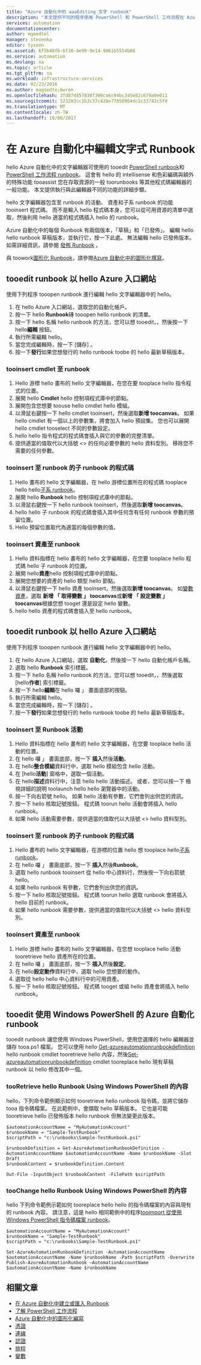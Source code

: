 ```yaml
---
title: "Azure 自動化中的 aaaEditing 文字 runbook"
description: "本文提供不同的程序使用 PowerShell 和 PowerShell 工作流程在 Azure 自動化中 runbook 使用 hello 文字編輯器。"
services: automation
documentationcenter: 
author: mgoedtel
manager: stevenka
editor: tysonn
ms.assetid: 6f5b48fb-6f30-4e99-9e14-9061b5554b08
ms.service: automation
ms.devlang: na
ms.topic: article
ms.tgt_pltfrm: na
ms.workload: infrastructure-services
ms.date: 02/23/2016
ms.author: magoedte;bwren
ms.openlocfilehash: 3fd87d457838f300ca6c94bc345e82c679a0e011
ms.sourcegitcommit: 523283cc1b3c37c428e77850964dc1c33742c5f0
ms.translationtype: MT
ms.contentlocale: zh-TW
ms.lasthandoff: 10/06/2017
---
```

# <a name="editing-textual-runbooks-in-azure-automation"></a>在 Azure 自動化中編輯文字式 Runbook
hello Azure 自動化中的文字編輯器可使用的 tooedit [PowerShell runbook](automation-runbook-types.md#powershell-runbooks)和[PowerShell 工作流程 runbook](automation-runbook-types.md#powershell-workflow-runbooks)。 這會有 hello 的 intellisense 和色彩編碼與額外的特殊功能 tooassist 您在存取資源的一般 toorunbooks 等其他程式碼編輯器的一般功能。  本文提供執行與此編輯器不同的功能的詳細步驟。

hello 文字編輯器包含至 runbook 的活動、 資產和子系 runbook 的功能 tooinsert 程式碼。 而不是輸入 hello 程式碼本身，您可以從可用資源的清單中選取，然後利用 hello 適當的程式碼插入 hello 的 runbook。

Azure 自動化中的每個 Runbook 有兩個版本，「草稿」和「已發佈」。 編輯 hello hello runbook 草稿版本，並執行它，按一下此處。 無法編輯 hello 已發佈版本。 如需詳細資訊，請參閱 [發佈 Runbook](automation-creating-importing-runbook.md#publishing-a-runbook) 。

與 toowork[圖形化 Runbook](automation-runbook-types.md#graphical-runbooks)，請參閱[Azure 自動化中的圖形化撰寫](automation-graphical-authoring-intro.md)。

## <a name="tooedit-a-runbook-with-hello-azure-portal"></a>tooedit runbook 以 hello Azure 入口網站
使用下列程序 tooopen runbook 進行編輯 hello 文字編輯器中的 hello。

1. 在 hello Azure 入口網站，選取您的自動化帳戶。
2. 按一下 hello **Runbook**磚 tooopen hello runbook 的清單。
3. 按一下 hello 名稱 hello runbook 的方法，您可以想 tooedit，，然後按一下hello**編輯** 按鈕。
4. 執行所需編輯 hello。
5. 當您完成編輯時，按一下 [儲存]  。
6. 按一下**發行**如果您想發行的 hello runbook toobe 的 hello 最新草稿版本。

### <a name="tooinsert-a-cmdlet-into-a-runbook"></a>tooinsert cmdlet 至 runbook
1. Hello 游標 hello 畫布的 hello 文字編輯器，在您在要 tooplace hello 指令程式的位置。
2. 展開 hello **Cmdlet** hello 控制項程式庫中的節點。
3. 展開包含您想要 toouse hello cmdlet hello 模組。
4. 以滑鼠右鍵按一下 hello cmdlet tooinsert，然後選取**新增 toocanvas**。  如果 hello cmdlet 有一個以上的參數集，將會加入 hello 預設集。  您也可以展開 hello cmdlet tooselect 不同的參數設定。
5. hello hello 指令程式的程式碼會插入與它的參數的完整清單。
6. 提供適當的值取代以大括號 <> 的任何必要參數的 hello 資料型別。  移除您不需要的任何參數。

### <a name="tooinsert-code-for-a-child-runbook-into-a-runbook"></a>tooinsert 至 runbook 的子 runbook 的程式碼
1. Hello 畫布的 hello 文字編輯器，在 hello 游標位置所在的程式碼 tooplace hello hello[子系 runbook](automation-child-runbooks.md)。
2. 展開 hello **Runbook** hello 控制項程式庫中的節點。
3. 以滑鼠右鍵按一下 hello runbook tooinsert，然後選取**新增 toocanvas**。
4. hello hello 子 runbook 的程式碼會插入其中任何含有任何 runbook 參數的預留位置。
5. Hello 預留位置取代為適當的每個參數的值。

### <a name="tooinsert-an-asset-into-a-runbook"></a>tooinsert 資產至 runbook
1. Hello 資料指標在 hello 畫布的 hello 文字編輯器，在您要 tooplace hello 程式碼 hello 子 runbook 的位置。
2. 展開 hello**資產**hello 控制項程式庫中的節點。
3. 展開您想要的資產的 hello 類型 hello 節點。
4. 以滑鼠右鍵按一下 hello 資產 tooinsert，然後選取**新增 toocanvas**。  如[變數資產](automation-variables.md)，選取 **新增 「 取得變數 」 toocanvas**或**新增 「 設定變數 」 toocanvas**根據您想 tooget 還是設定 hello 變數。
5. hello hello 資產的程式碼會插入至 hello runbook。

## <a name="tooedit-a-runbook-with-hello-azure-portal"></a>tooedit runbook 以 hello Azure 入口網站
使用下列程序 tooopen runbook 進行編輯 hello 文字編輯器中的 hello。

1. 在 hello Azure 入口網站，選取 **自動化**，然後按一下 hello 自動化帳戶名稱。
2. 選取 hello **Runbook**  索引標籤。
3. 按一下 hello 名稱 hello runbook 的方法，您可以想 tooedit，，然後選取 [hello**作者**] 索引標籤。
4. 按一下 hello**編輯**在 hello 囉 」 畫面底部的按鈕。
5. 執行所需編輯 hello。
6. 當您完成編輯時，按一下 [儲存]  。
7. 按一下**發行**如果您想發行的 hello runbook toobe 的 hello 最新草稿版本。

### <a name="tooinsert-an-activity-into-a-runbook"></a>tooinsert 至 Runbook 活動
1. Hello 資料指標在 hello 畫布的 hello 文字編輯器，在您要 tooplace hello 活動的位置。
2. 在 hello 囉 」 畫面底部，按一下 **插入**然後**活動**。
3. 在 hello**整合模組**資料行中，選取 hello 模組包含 hello 活動。
4. 在 [hello**活動**] 窗格中，選取一個活動。
5. 在 hello**描述**資料行中，注意 hello hello 活動描述。 或者，您可以按一下 檢視詳細的說明 toolaunch hello hello 瀏覽器中的活動。
6. 按一下向右箭號 hello。  如果 hello 活動有參數，它們會列出供您的資訊。
7. 按一下 hello 核取記號按鈕。  程式碼 toorun hello 活動會將插入 hello runbook。
8. 如果 hello 活動需要參數，提供適當的值取代以大括號 <> hello 資料型別。

### <a name="tooinsert-code-for-a-child-runbook-into-a-runbook"></a>tooinsert 至 runbook 的子 runbook 的程式碼
1. Hello 畫布的 hello 文字編輯器，在游標的位置 hello 想 tooplace hello[子系 runbook](automation-child-runbooks.md)。
2. 在 hello 囉 」 畫面底部，按一下 **插入**然後**Runbook**。
3. 選取 hello runbook tooinsert 從 hello 中心資料行，然後按一下向右箭號 hello。
4. 如果 hello runbook 有參數，它們會列出供您的資訊。
5. 按一下 hello 核取記號按鈕。  程式碼 toorun hello 選取 runbook 會將插入 hello 目前的 runbook。
6. 如果 hello runbook 需要參數，提供適當的值取代以大括號 <> hello 資料型別。

### <a name="tooinsert-an-asset-into-a-runbook"></a>tooinsert 資產至 runbook
1. Hello 游標 hello 畫布的 hello 文字編輯器，在您想 tooplace hello 活動 tooretrieve hello 資產所在的位置。
2. 在 hello 囉 」 畫面底部，按一下 **插入**然後**設定**。
3. 在 hello**設定動作**資料行中，選取 hello 您想要的動作。
4. 選取從 hello hello 中心資料行中的可用資產。
5. 按一下 hello 核取記號按鈕。  程式碼 tooget 或組 hello 資產會將插入 hello runbook。

## <a name="tooedit-an-azure-automation-runbook-using-windows-powershell"></a>tooedit 使用 Windows PowerShell 的 Azure 自動化 runbook
tooedit runbook 讓您使用 Windows PowerShell，使用您選擇的 hello 編輯器並儲存 tooa.ps1 檔案。 您可以使用 hello [Get-azureautomationrunbookdefinition](http://aka.ms/runbookauthor/cmdlet/getazurerunbookdefinition) hello runbook cmdlet tooretrieve hello 內容，然後[Set-azureautomationrunbookdefinition](http://aka.ms/runbookauthor/cmdlet/setazurerunbookdefinition) cmdlet tooreplace hello 現有草稿 runbook 以 hello 修改其中一個。

### <a name="tooretrieve-hello-contents-of-a-runbook-using-windows-powershell"></a>tooRetrieve hello Runbook Using Windows PowerShell 的內容
hello，下列命令範例顯示如何 tooretrieve hello runbook 指令碼，並將它儲存 tooa 指令碼檔案。 在此範例中，會擷取 hello 草稿版本。 它也是可能 tooretrieve hello 已發佈版本 hello runbook 但無法變更此版本。

    $automationAccountName = "MyAutomationAccount"
    $runbookName = "Sample-TestRunbook"
    $scriptPath = "c:\runbooks\Sample-TestRunbook.ps1"

    $runbookDefinition = Get-AzureAutomationRunbookDefinition -AutomationAccountName $automationAccountName -Name $runbookName -Slot Draft
    $runbookContent = $runbookDefinition.Content

    Out-File -InputObject $runbookContent -FilePath $scriptPath

### <a name="toochange-hello-contents-of-a-runbook-using-windows-powershell"></a>tooChange hello Runbook Using Windows PowerShell 的內容
hello 下列命令範例示範如何 tooreplace hello hello 的指令碼檔案的內容與現有的 runbook 內容。 請注意，這是 hello 相同範例中的程序[tooimport 從使用 Windows PowerShell 指令碼檔案 runbook](automation-creating-importing-runbook.md)。

    $automationAccountName = "MyAutomationAccount"
    $runbookName = "Sample-TestRunbook"
    $scriptPath = "c:\runbooks\Sample-TestRunbook.ps1"

    Set-AzureAutomationRunbookDefinition -AutomationAccountName $automationAccountName -Name $runbookName -Path $scriptPath -Overwrite
    Publish-AzureAutomationRunbook –AutomationAccountName $automationAccountName –Name $runbookName

## <a name="related-articles"></a>相關文章
* [在 Azure 自動化中建立或匯入 Runbook](automation-creating-importing-runbook.md)
* [了解 PowerShell 工作流程](automation-powershell-workflow.md)
* [Azure 自動化中的圖形化編寫](automation-graphical-authoring-intro.md)
* [憑證](automation-certificates.md)
* [連線](automation-connections.md)
* [認證](automation-credentials.md)
* [排程](automation-schedules.md)
* [變數](automation-variables.md)
